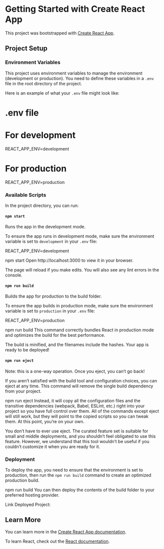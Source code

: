 # Getting Started with Create React App

This project was bootstrapped with [Create React App](https://github.com/facebook/create-react-app).

## Project Setup

### Environment Variables

This project uses environment variables to manage the environment (development or production). You need to define these variables in a `.env` file in the root directory of the project.

Here is an example of what your `.env` file might look like:

# .env file

# For development

REACT_APP_ENV=development

# For production

REACT_APP_ENV=production

### Available Scripts

In the project directory, you can run:

#### `npm start`

Runs the app in the development mode.

To ensure the app runs in development mode, make sure the environment variable is set to `development` in your `.env` file:

REACT_APP_ENV=development

npm start
Open http://localhost:3000 to view it in your browser.

The page will reload if you make edits.
You will also see any lint errors in the console.

#### `npm run build`

Builds the app for production to the build folder.

To ensure the app builds in production mode, make sure the environment variable is set to `production` in your `.env` file:

REACT_APP_ENV=production

npm run build
This command correctly bundles React in production mode and optimizes the build for the best performance.

The build is minified, and the filenames include the hashes.
Your app is ready to be deployed!

#### `npm run eject`

Note: this is a one-way operation. Once you eject, you can’t go back!

If you aren’t satisfied with the build tool and configuration choices, you can eject at any time. This command will remove the single build dependency from your project.

npm run eject
Instead, it will copy all the configuration files and the transitive dependencies (webpack, Babel, ESLint, etc.) right into your project so you have full control over them. All of the commands except eject will still work, but they will point to the copied scripts so you can tweak them. At this point, you’re on your own.

You don’t have to ever use eject. The curated feature set is suitable for small and middle deployments, and you shouldn’t feel obligated to use this feature. However, we understand that this tool wouldn’t be useful if you couldn’t customize it when you are ready for it.

### Deployment

To deploy the app, you need to ensure that the environment is set to production, then run the `npm run build` command to create an optimized production build.

npm run build
You can then deploy the contents of the build folder to your preferred hosting provider.

Link Deployed Project:


## Learn More

You can learn more in the [Create React App documentation](https://facebook.github.io/create-react-app/docs/getting-started).

To learn React, check out the [React documentation](https://reactjs.org/).
